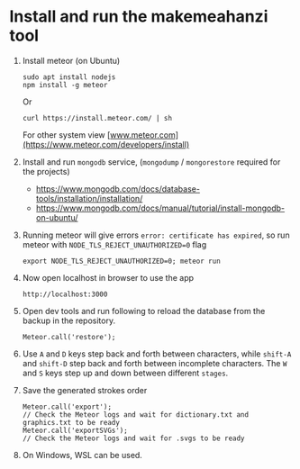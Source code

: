 # Install and run the makemeahanzi tool

1. Install meteor (on Ubuntu)
   ```
   sudo apt install nodejs
   npm install -g meteor
   ```
   Or
   ```
   curl https://install.meteor.com/ | sh
   ```
   
   For other system view [www.meteor.com](https://www.meteor.com/developers/install)

2. Install and run `mongodb` service, (`mongodump` / `mongorestore` required for the projects)
   - https://www.mongodb.com/docs/database-tools/installation/installation/
   - https://www.mongodb.com/docs/manual/tutorial/install-mongodb-on-ubuntu/

3. Running meteor will give errors `error: certificate has expired`, so run meteor with `NODE_TLS_REJECT_UNAUTHORIZED=0` flag
   ```
   export NODE_TLS_REJECT_UNAUTHORIZED=0; meteor run
   ```
4. Now open localhost in browser to use the app
   ```
   http://localhost:3000
   ```
5. Open dev tools and run following to reload the database from the backup in the repository.
   ```
   Meteor.call('restore');
   ```
6. Use `A` and `D` keys step back and forth between characters, while `shift-A` and `shift-D` step back and forth between incomplete characters. The `W` and `S` keys step up and down between different `stages`.

7. Save the generated strokes order
   ```
   Meteor.call('export');
   // Check the Meteor logs and wait for dictionary.txt and graphics.txt to be ready
   Meteor.call('exportSVGs');
   // Check the Meteor logs and wait for .svgs to be ready
   ```
8. On Windows, WSL can be used.